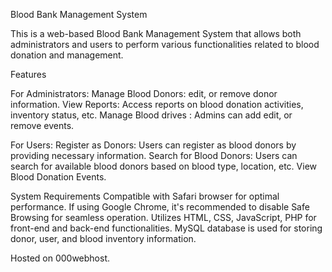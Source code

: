 Blood Bank Management System

This is a web-based Blood Bank Management System that allows both administrators and users to perform various functionalities related to blood donation and management.

Features

For Administrators:
Manage Blood Donors: edit, or remove donor information.
View Reports: Access reports on blood donation activities, inventory status, etc.
Manage Blood drives : Admins can add edit, or remove events.

For Users:
Register as Donors: Users can register as blood donors by providing necessary information.
Search for Blood Donors: Users can search for available blood donors based on blood type, location, etc.
View Blood Donation Events.

System Requirements
Compatible with Safari browser for optimal performance.
If using Google Chrome, it's recommended to disable Safe Browsing for seamless operation.
Utilizes HTML, CSS, JavaScript, PHP for front-end and back-end functionalities.
MySQL database is used for storing donor, user, and blood inventory information.

Hosted on 000webhost.
